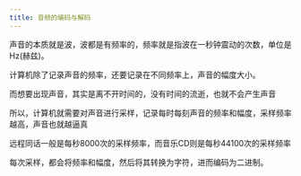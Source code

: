 ```yaml
---
title: 音频的编码与解码
---
```


声音的本质就是波，波都是有频率的，频率就是指波在一秒钟震动的次数，单位是 Hz(赫兹)。

计算机除了记录声音的频率，还要记录在不同频率上，声音的幅度大小。

而想要出现声音，其实是离不开时间的，没有时间的流逝，也就不会产生声音

所以，计算机就需要对声音进行采样，记录每时每刻声音的频率和幅度，采样频率越高，声音也就越逼真

远程同话一般是每秒8000次的采样频率，而音乐CD则是每秒44100次的采样频率

每次采样，都会将频率和幅度，然后将其转换为字符，进而编码为二进制。
